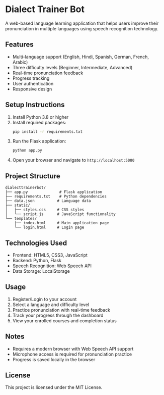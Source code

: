 # Dialect Trainer Bot

A web-based language learning application that helps users improve their pronunciation in multiple languages using speech recognition technology.

## Features

- Multi-language support (English, Hindi, Spanish, German, French, Arabic)
- Three difficulty levels (Beginner, Intermediate, Advanced)
- Real-time pronunciation feedback
- Progress tracking
- User authentication
- Responsive design

## Setup Instructions

1. Install Python 3.8 or higher
2. Install required packages:
   ```bash
   pip install -r requirements.txt
   ```
3. Run the Flask application:
   ```bash
   python app.py
   ```
4. Open your browser and navigate to `http://localhost:5000`

## Project Structure

```
dialecttrainerbot/
├── app.py              # Flask application
├── requirements.txt    # Python dependencies
├── data.json          # Language data
├── static/
│   ├── styles.css     # CSS styles
│   └── script.js      # JavaScript functionality
└── templates/
    ├── index.html     # Main application page
    └── login.html     # Login page
```

## Technologies Used

- Frontend: HTML5, CSS3, JavaScript
- Backend: Python, Flask
- Speech Recognition: Web Speech API
- Data Storage: LocalStorage

## Usage

1. Register/Login to your account
2. Select a language and difficulty level
3. Practice pronunciation with real-time feedback
4. Track your progress through the dashboard
5. View your enrolled courses and completion status

## Notes

- Requires a modern browser with Web Speech API support
- Microphone access is required for pronunciation practice
- Progress is saved locally in the browser

## License

This project is licensed under the MIT License. 